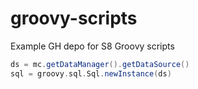 groovy-scripts
==============

Example GH depo for S8 Groovy scripts

```groovy
ds = mc.getDataManager().getDataSource()
sql = groovy.sql.Sql.newInstance(ds)
```

